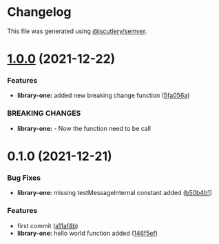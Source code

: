 # Changelog

This file was generated using [@jscutlery/semver](https://github.com/jscutlery/semver).

# [1.0.0](https://github.com/andresmgsl/versioning-testing/compare/library-one-0.1.0...library-one-1.0.0) (2021-12-22)


### Features

* **library-one:** added new breaking change function ([5fa056a](https://github.com/andresmgsl/versioning-testing/commit/5fa056a756408f634438a1fe6ac442e709e85775))


### BREAKING CHANGES

* **library-one:** - Now the function need to be call



# 0.1.0 (2021-12-21)


### Bug Fixes

* **library-one:** missing testMessageInternal constant added ([b50b4b1](https://github.com/andresmgsl/versioning-testing/commit/b50b4b10a9a1e74f1710d776f0bb454c70746e84))


### Features

* first commit ([a11af4b](https://github.com/andresmgsl/versioning-testing/commit/a11af4be06306dec6c0ffce118b2eb48335a0f00))
* **library-one:** hello world function added ([146f5ef](https://github.com/andresmgsl/versioning-testing/commit/146f5efc4a49a8616db458019a0d2b21eb3d09bb))
